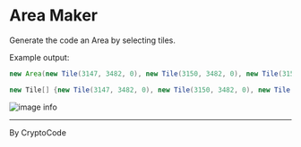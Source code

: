 # Area Maker
Generate the code an Area by selecting tiles.

Example output:
```java
new Area(new Tile(3147, 3482, 0), new Tile(3150, 3482, 0), new Tile(3150, 3485, 0), new Tile(3147, 3485, 0))

new Tile[] {new Tile(3147, 3482, 0), new Tile(3150, 3482, 0), new Tile(3150, 3485, 0), new Tile(3147, 3485, 0)}
```

![image info](https://i.imgur.com/u4drKfd.png)

---
By CryptoCode
